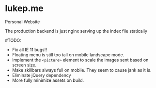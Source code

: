# lukep.me
Personal Website

The production backend is just nginx serving up the index file statically 


#TODO:
  - Fix all IE 11 bugs!!
  - Floating menu is still too tall on mobile landscape mode. 
  - Implement the `<picture>` element to scale the images sent based on screen size.
  - Make skillbars always full on mobile. They seem to cause jank as it is. 
  - Eliminate jQuery dependency
  - More fully minimize assets on build. 
    
